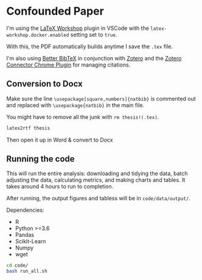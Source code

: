 # Confounded Paper

I'm using the [LaTeX Workshop](https://marketplace.visualstudio.com/items?itemName=James-Yu.latex-workshop) plugin in VSCode with the `latex-workshop.docker.enabled` setting set to `true`.

With this, the PDF automatically builds anytime I save the `.tex` file.

I'm also using [Better BibTeX](https://retorque.re/zotero-better-bibtex/) in conjunction with [Zotero](https://www.zotero.org/) and the [Zotero Connector Chrome Plugin](https://chrome.google.com/webstore/detail/zotero-connector/ekhagklcjbdpajgpjgmbionohlpdbjgc?hl=en) for managing citations.

## Conversion to Docx

Make sure the line `\usepackage[square,numbers]{natbib}` is commented out and replaced with `\usepackage{natbib}` in the main file.

You might have to remove all the junk with `rm thesis!(.tex)`.

```bash
latex2rtf thesis
```

Then open it up in Word & convert to Docx

## Running the code

This will run the entire analysis: downloading and tidying the data, batch adjusting the data, calculating metrics, and making charts and tables. It takes around 4 hours to run to completion.

After running, the output figures and tabless will be in `code/data/output/`.

Dependencies:

- R
- Python >=3.6
- Pandas
- Scikit-Learn
- Numpy
- wget

```bash
cd code/
bash run_all.sh
```
